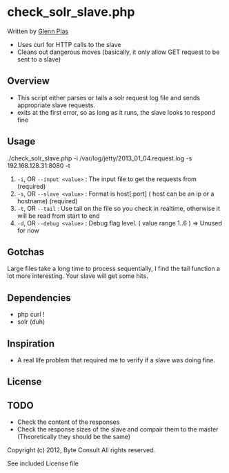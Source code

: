 # check_solr_slave.php
Written by [Glenn Plas](http://byte-consult.be)

 - Uses curl for HTTP calls to the slave
 - Cleans out dangerous moves (basically, it only allow GET request to be sent to a slave)

## Overview
 - This script either parses or tails a solr request log file and sends appropriate slave requests. 
 - exits at the first error, so as long as it runs, the slave looks to respond fine

## Usage

./check_solr_slave.php -i /var/log/jetty/2013_01_04.request.log -s 192.168.128.31:8080 -t

1. `-i`, OR `--input <value>` : The input file to get the requests from (required)
2. `-s`, OR `--slave <value>` : Format is host[:port] ( host can be an ip or a hostname) (required)
3. `-t`, OR `--tail`          : Use tail on the file so you check in realtime, otherwise it will be read from start to end
4. `-d`, OR `--debug <value>` : Debug flag level. ( value range 1..6 ) => Unused for now

## Gotchas

Large files take a long time to process sequentially, I find the tail function a lot more interesting.  Your slave will get some hits.

## Dependencies
 - php curl !
 - solr (duh)

## Inspiration
 - A real life problem that required me to verify if a slave was doing fine.
## License

## TODO
 - Check the content of the responses
 - Check the response sizes of the slave and compair them to the master (Theoretically they should be the same)

Copyright (c) 2012, Byte Consult
All rights reserved.

See included License file
